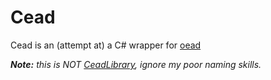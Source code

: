 # Cead

Cead is an (attempt at) a C# wrapper for [oead](https://github.com/zeldamods/oead)

***Note:** this is NOT [CeadLibrary](https://github.com/ncf-library/Ceadlibrary), ignore my poor naming skills.*